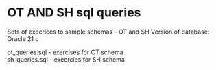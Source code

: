 # OT AND SH sql queries

Sets of execrices to sample schemas - OT and SH
Version of database: Oracle 21 c    

ot_queries.sql - exercises for OT schema   
sh_queries.sql - execrcies for SH schema 
